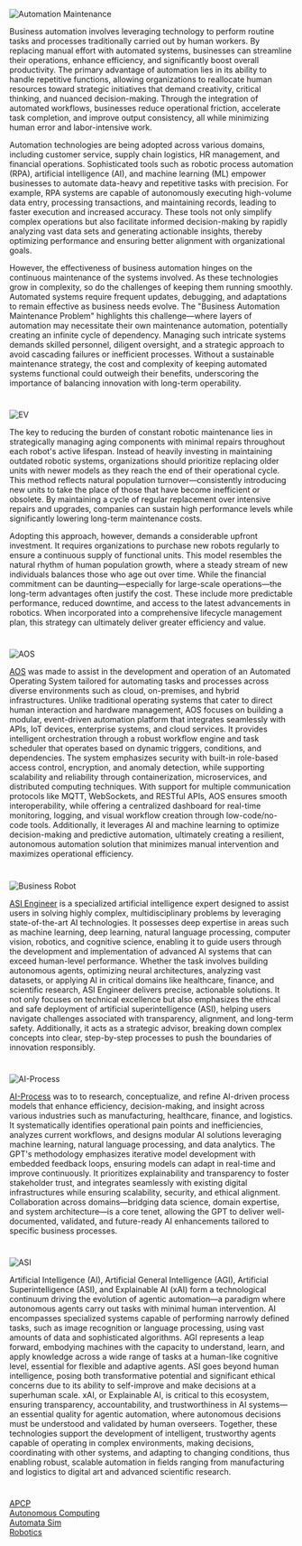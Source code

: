 ![Automation Maintenance](https://github.com/user-attachments/assets/34316edd-0383-4f96-9f9e-c9cd7b414bfd)

Business automation involves leveraging technology to perform routine tasks and processes traditionally carried out by human workers. By replacing manual effort with automated systems, businesses can streamline their operations, enhance efficiency, and significantly boost overall productivity. The primary advantage of automation lies in its ability to handle repetitive functions, allowing organizations to reallocate human resources toward strategic initiatives that demand creativity, critical thinking, and nuanced decision-making. Through the integration of automated workflows, businesses reduce operational friction, accelerate task completion, and improve output consistency, all while minimizing human error and labor-intensive work.

Automation technologies are being adopted across various domains, including customer service, supply chain logistics, HR management, and financial operations. Sophisticated tools such as robotic process automation (RPA), artificial intelligence (AI), and machine learning (ML) empower businesses to automate data-heavy and repetitive tasks with precision. For example, RPA systems are capable of autonomously executing high-volume data entry, processing transactions, and maintaining records, leading to faster execution and increased accuracy. These tools not only simplify complex operations but also facilitate informed decision-making by rapidly analyzing vast data sets and generating actionable insights, thereby optimizing performance and ensuring better alignment with organizational goals.

However, the effectiveness of business automation hinges on the continuous maintenance of the systems involved. As these technologies grow in complexity, so do the challenges of keeping them running smoothly. Automated systems require frequent updates, debugging, and adaptations to remain effective as business needs evolve. The "Business Automation Maintenance Problem" highlights this challenge—where layers of automation may necessitate their own maintenance automation, potentially creating an infinite cycle of dependency. Managing such intricate systems demands skilled personnel, diligent oversight, and a strategic approach to avoid cascading failures or inefficient processes. Without a sustainable maintenance strategy, the cost and complexity of keeping automated systems functional could outweigh their benefits, underscoring the importance of balancing innovation with long-term operability.

#

![EV](https://github.com/user-attachments/assets/02510f30-61b7-4a3c-9914-c355c2569aae)

The key to reducing the burden of constant robotic maintenance lies in strategically managing aging components with minimal repairs throughout each robot's active lifespan. Instead of heavily investing in maintaining outdated robotic systems, organizations should prioritize replacing older units with newer models as they reach the end of their operational cycle. This method reflects natural population turnover—consistently introducing new units to take the place of those that have become inefficient or obsolete. By maintaining a cycle of regular replacement over intensive repairs and upgrades, companies can sustain high performance levels while significantly lowering long-term maintenance costs.

Adopting this approach, however, demands a considerable upfront investment. It requires organizations to purchase new robots regularly to ensure a continuous supply of functional units. This model resembles the natural rhythm of human population growth, where a steady stream of new individuals balances those who age out over time. While the financial commitment can be daunting—especially for large-scale operations—the long-term advantages often justify the cost. These include more predictable performance, reduced downtime, and access to the latest advancements in robotics. When incorporated into a comprehensive lifecycle management plan, this strategy can ultimately deliver greater efficiency and value.

#

![AOS](https://github.com/user-attachments/assets/ddf0663d-c87b-4ebe-a91b-266177cb09e5)

[AOS](https://chatgpt.com/g/g-67a37bf5650081919cb334e769d87fcd-aos) was made to assist in the development and operation of an Automated Operating System tailored for automating tasks and processes across diverse environments such as cloud, on-premises, and hybrid infrastructures. Unlike traditional operating systems that cater to direct human interaction and hardware management, AOS focuses on building a modular, event-driven automation platform that integrates seamlessly with APIs, IoT devices, enterprise systems, and cloud services. It provides intelligent orchestration through a robust workflow engine and task scheduler that operates based on dynamic triggers, conditions, and dependencies. The system emphasizes security with built-in role-based access control, encryption, and anomaly detection, while supporting scalability and reliability through containerization, microservices, and distributed computing techniques. With support for multiple communication protocols like MQTT, WebSockets, and RESTful APIs, AOS ensures smooth interoperability, while offering a centralized dashboard for real-time monitoring, logging, and visual workflow creation through low-code/no-code tools. Additionally, it leverages AI and machine learning to optimize decision-making and predictive automation, ultimately creating a resilient, autonomous automation solution that minimizes manual intervention and maximizes operational efficiency.

#

![Business Robot](https://github.com/user-attachments/assets/7d1a1cf1-d55e-43f1-8f46-e27e5819dc7f)

[ASI Engineer](https://chatgpt.com/g/g-6760ecfb15688191a9f2f7eb8181edc3-asi-engineer) is a specialized artificial intelligence expert designed to assist users in solving highly complex, multidisciplinary problems by leveraging state-of-the-art AI technologies. It possesses deep expertise in areas such as machine learning, deep learning, natural language processing, computer vision, robotics, and cognitive science, enabling it to guide users through the development and implementation of advanced AI systems that can exceed human-level performance. Whether the task involves building autonomous agents, optimizing neural architectures, analyzing vast datasets, or applying AI in critical domains like healthcare, finance, and scientific research, ASI Engineer delivers precise, actionable solutions. It not only focuses on technical excellence but also emphasizes the ethical and safe deployment of artificial superintelligence (ASI), helping users navigate challenges associated with transparency, alignment, and long-term safety. Additionally, it acts as a strategic advisor, breaking down complex concepts into clear, step-by-step processes to push the boundaries of innovation responsibly.

#

![AI-Process](https://github.com/user-attachments/assets/7fc033a1-63a7-4c7b-81b2-ba8487369686)

[AI-Process](https://chatgpt.com/g/g-6836a019fc08819181f8a4e3169e467f-ai-process) was to to research, conceptualize, and refine AI-driven process models that enhance efficiency, decision-making, and insight across various industries such as manufacturing, healthcare, finance, and logistics. It systematically identifies operational pain points and inefficiencies, analyzes current workflows, and designs modular AI solutions leveraging machine learning, natural language processing, and data analytics. The GPT's methodology emphasizes iterative model development with embedded feedback loops, ensuring models can adapt in real-time and improve continuously. It prioritizes explainability and transparency to foster stakeholder trust, and integrates seamlessly with existing digital infrastructures while ensuring scalability, security, and ethical alignment. Collaboration across domains—bridging data science, domain expertise, and system architecture—is a core tenet, allowing the GPT to deliver well-documented, validated, and future-ready AI enhancements tailored to specific business processes.

#

![ASI](https://github.com/user-attachments/assets/7c81ed7b-43ea-4da3-ab59-35da40a9d05a)

Artificial Intelligence (AI), Artificial General Intelligence (AGI), Artificial Superintelligence (ASI), and Explainable AI (xAI) form a technological continuum driving the evolution of agentic automation—a paradigm where autonomous agents carry out tasks with minimal human intervention. AI encompasses specialized systems capable of performing narrowly defined tasks, such as image recognition or language processing, using vast amounts of data and sophisticated algorithms. AGI represents a leap forward, embodying machines with the capacity to understand, learn, and apply knowledge across a wide range of tasks at a human-like cognitive level, essential for flexible and adaptive agents. ASI goes beyond human intelligence, posing both transformative potential and significant ethical concerns due to its ability to self-improve and make decisions at a superhuman scale. xAI, or Explainable AI, is critical to this ecosystem, ensuring transparency, accountability, and trustworthiness in AI systems—an essential quality for agentic automation, where autonomous decisions must be understood and validated by human overseers. Together, these technologies support the development of intelligent, trustworthy agents capable of operating in complex environments, making decisions, coordinating with other systems, and adapting to changing conditions, thus enabling robust, scalable automation in fields ranging from manufacturing and logistics to digital art and advanced scientific research.

#

[APCP](https://github.com/sourceduty/Assisted_Prompt_Control_Processing)
<br>
[Autonomous Computing](https://chatgpt.com/g/g-Q3UAgOEET-autonomous-computing)
<br>
[Automata Sim](https://chatgpt.com/g/g-67563176c2b481918953105d46331620-automata-sim)
<br>
[Robotics](https://github.com/sourceduty/Robotics)
